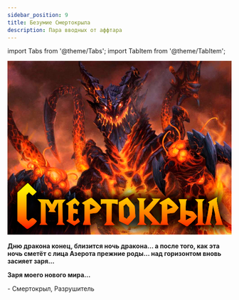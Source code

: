 ```yaml
---
sidebar_position: 9
title: Безумие Смертокрыла
description: Пара вводных от аффтара
---
```


import Tabs from '@theme/Tabs';
import TabItem from '@theme/TabItem';

<div className="text--center">

![Mor](/img/ds/DW_madness/DW_madness.png)
</div>

<div className="DW_lore_text2">
<b>

Дню дракона конец, близится ночь дракона... а после того, как эта ночь сметёт с лица Азерота прежние роды... над горизонтом вновь засияет заря...

Заря моего нового мира...
</b>
<div className="par">- Смертокрыл, Разрушитель</div>

</div>